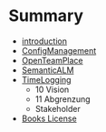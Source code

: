 # Summary

* [introduction](README.md)
* [ConfigManagement](configManagement/SUMMARY.md)
* [OpenTeamPlace](openTeamPlace/SUMMARY.md)
* [SemanticALM](semanticALM/SUMMARY.md)
* [TimeLogging](timeLogging/SUMMARY.md)
   * 10 Vision
   * 11 Abgrenzung
   * Stakeholder
* [Books License](LICENSE.md)

